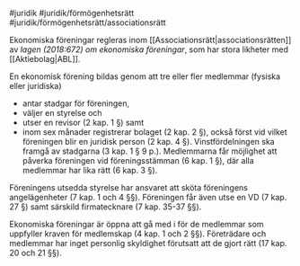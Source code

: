 #juridik #juridik/förmögenhetsrätt #juridik/förmögenhetsrätt/associationsrätt  

Ekonomiska föreningar regleras inom [[Associationsrätt|associationsrätten]] av *lagen (2018:672) om ekonomiska föreningar*, som har stora likheter med [[Aktiebolag|ABL]].

En ekonomisk förening bildas genom att tre eller fler medlemmar (fysiska eller juridiska)
- antar stadgar för föreningen,
- väljer en styrelse och
- utser en revisor (2 kap. 1 §) samt
- inom sex månader registrerar bolaget (2 kap. 2 §), också först vid vilket föreningen blir en juridisk person (2 kap. 4 §).
Vinstfördelningen ska framgå av stadgarna (3 kap. 1 § 9 p.).
Medlemmarna får möjlighet att påverka föreningen vid föreningsstämman (6 kap. 1 §), där alla medlemmar har lika rätt (6 kap. 3 §).

Föreningens utsedda styrelse har ansvaret att sköta föreningens angelägenheter (7 kap. 1 och 4 §§). Föreningen får även utse en VD (7 kap. 27 §) samt särskild firmatecknare (7 kap. 35-37 §§).

Ekonomiska föreningar är öppna att gå med i för de medlemmar som uppfyller kraven för medlemskap (4 kap. 1 och 2 §§). Företrädare och medlemmar har inget personlig skyldighet förutsatt att de gjort rätt (17 kap. 20 och 21 §§).